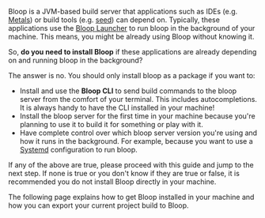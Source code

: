 Bloop is a JVM-based build server that applications such as IDEs (e.g.
[Metals](https://scalameta.org/metals)) or build tools (e.g.
[seed](https://github.com/tindzk/seed)) can depend on. Typically, these
applications use the [Bloop Launcher](docs/bloop-rifle) to run bloop
in the background of your machine. This means, you might be already using
Bloop without knowing it.

So, **do you need to install Bloop** if these applications are already
depending on and running bloop in the background?

The answer is no. You should only install bloop as a package if you want to:

- Install and use the **Bloop CLI** to send build commands to the bloop
  server from the comfort of your terminal. This includes autocompletions.
  It is always handy to have the CLI installed in your machine!
- Install the bloop server for the first time in your machine because you're
  planning to use it to build it for something or play with it.
- Have complete control over which bloop server version you're using and how
  it runs in the background. For example, because you want to use a
  [Systemd](https://freedesktop.org/wiki/Software/systemd/) configuration to
  run bloop.

If any of the above are true, please proceed with this guide and jump to the
next step. If none is true or you don't know if they are true or false, it is
recommended you do not install Bloop directly in your machine.

The following page explains how to get Bloop installed in your machine and
how you can export your current project build to Bloop.